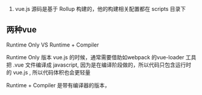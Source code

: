 1. vue.js 源码是基于 Rollup 构建的，他的构建相关配置都在 scripts 目录下

## 两种vue

Runtime Only VS Runtime + Compiler

Runtime Only 版本 vue.js 的时候，通常需要借助如webpack 的vue-loader 工具把 .vue 文件编译成 javascript, 因为是在编译阶段做的，所以代码只包含运行时的 vue.js , 所以代码体积也会更轻量

Runtime + Compiler 是带有编译器的版本，